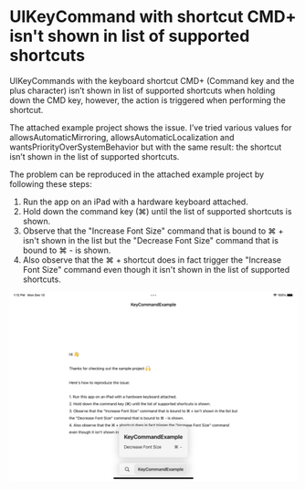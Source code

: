 # UIKeyCommand with shortcut CMD+ isn't shown in list of supported shortcuts

UIKeyCommands with the keyboard shortcut CMD+ (Command key and the plus character) isn’t shown in list of supported shortcuts when holding down the CMD key, however, the action is triggered when performing the shortcut.

The attached example project shows the issue. I’ve tried various values for allowsAutomaticMirroring, allowsAutomaticLocalization and wantsPriorityOverSystemBehavior but with the same result: the shortcut isn’t shown in the list of supported shortcuts.

The problem can be reproduced in the attached example project by following these steps:

1. Run the app on an iPad with a hardware keyboard attached.
2. Hold down the command key (⌘) until the list of supported shortcuts is shown.
3. Observe that the "Increase Font Size" command that is bound to ⌘ + isn't shown in the list but the "Decrease Font Size" command that is bound to ⌘ - is shown.
4. Also observe that the ⌘ + shortcut does in fact trigger the "Increase Font Size" command even though it isn't shown in the list of supported shortcuts.

![](https://github.com/simonbs/AppleFeedback/blob/master/FB9807266/screenshot.png)
